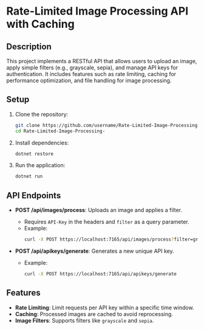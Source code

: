 
# Rate-Limited Image Processing API with Caching

## Description
This project implements a RESTful API that allows users to upload an image, apply simple filters (e.g., grayscale, sepia), and manage API keys for authentication. It includes features such as rate limiting, caching for performance optimization, and file handling for image processing.

## Setup

1. Clone the repository:
   ```bash
   git clone https://github.com/username/Rate-Limited-Image-Processing-.git
   cd Rate-Limited-Image-Processing-
   ```

2. Install dependencies:
   ```bash
   dotnet restore
   ```

3. Run the application:
   ```bash
   dotnet run
   ```

## API Endpoints

- **POST /api/images/process**: Uploads an image and applies a filter.
  - Requires `API-Key` in the headers and `filter` as a query parameter.
  - Example:
    ```bash
    curl -X POST https://localhost:7165/api/images/process?filter=grayscale       -H "API-Key: YOUR_API_KEY"       -F "image=@path_to_image.jpg"
    ```

- **POST /api/apikeys/generate**: Generates a new unique API key.
  - Example:
    ```bash
    curl -X POST https://localhost:7165/api/apikeys/generate
    ```

## Features

- **Rate Limiting**: Limit requests per API key within a specific time window.
- **Caching**: Processed images are cached to avoid reprocessing.
- **Image Filters**: Supports filters like `grayscale` and `sepia`.

